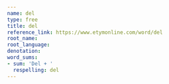 ```yaml
---
name: del
type: free
title: del
reference_link: https://www.etymonline.com/word/del
root_name: 
root_language: 
denotation: 
word_sums:
- sum: 'Del + '
  respelling: del
---
```

